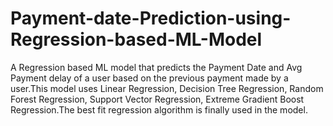 # Payment-date-Prediction-using-Regression-based-ML-Model
A Regression based ML model that predicts the Payment Date and Avg Payment delay of a user based on the previous payment made by a user.This model uses Linear Regression, Decision Tree Regression, Random Forest Regression, Support Vector Regression, Extreme Gradient Boost Regression.The best fit  regression algorithm is finally used in the model.
